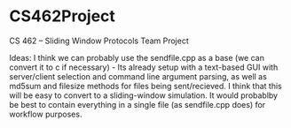 # CS462Project
CS 462 – Sliding Window Protocols Team Project

Ideas:
  I think we can probably use the sendfile.cpp as a base (we can convert it to c if necessary)
    - Its already setup with a text-based GUI with server/client selection and command line argument parsing, as well as md5sum and filesize methods for files being sent/recieved. I think that this will be easy to convert to a sliding-window simulation.
  It would probablby be best to contain everything in a single file (as sendfile.cpp does) for workflow purposes.
